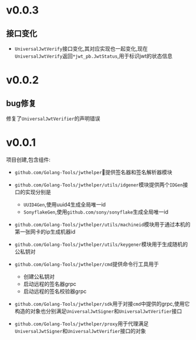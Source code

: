 # v0.0.3

## 接口变化

+ `UniversalJwtVerify`接口变化,其对应实现也一起变化,现在`UniversalJwtVerify`返回`*jwt_pb.JwtStatus`,用于标识jwt的状态信息

# v0.0.2

## bug修复

修复了`UniversalJwtVerifier`的声明错误

# v0.0.1

项目创建,包含组件:

+ `github.com/Golang-Tools/jwthelper`提供签名器和签名解析器模块
+ `github.com/Golang-Tools/jwthelper/utils/idgener`模块提供两个`IDGen`接口的实现分别是
    + `UUID4Gen`,使用uuid4生成全局唯一id
    + `SonyflakeGen`,使用`github.com/sony/sonyflake`生成全局唯一id

+ `github.com/Golang-Tools/jwthelper/utils/machineid`模块用于通过本机的第一张网卡的ip生成机器id
+ `github.com/Golang-Tools/jwthelper/utils/keygener`模块用于生成随机的公私钥对
+ `github.com/Golang-Tools/jwthelper/cmd`提供命令行工具用于
    + 创建公私钥对
    + 启动远程的签名器grpc
    + 启动远程的签名校验器grpc

+ `github.com/Golang-Tools/jwthelper/sdk`用于对接`cmd`中提供的grpc,使用它构造的对象也分别满足`UniversalJwtSigner`和`UniversalJwtVerifier`接口
+ `github.com/Golang-Tools/jwthelper/proxy`用于代理满足`UniversalJwtSigner`和`UniversalJwtVerifier`接口的对象
